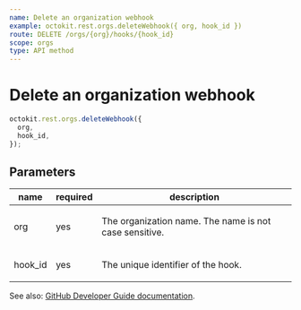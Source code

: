 ```yaml
---
name: Delete an organization webhook
example: octokit.rest.orgs.deleteWebhook({ org, hook_id })
route: DELETE /orgs/{org}/hooks/{hook_id}
scope: orgs
type: API method
---
```


# Delete an organization webhook

```js
octokit.rest.orgs.deleteWebhook({
  org,
  hook_id,
});
```

## Parameters

<table>
  <thead>
    <tr>
      <th>name</th>
      <th>required</th>
      <th>description</th>
    </tr>
  </thead>
  <tbody>
    <tr><td>org</td><td>yes</td><td>

The organization name. The name is not case sensitive.

</td></tr>
<tr><td>hook_id</td><td>yes</td><td>

The unique identifier of the hook.

</td></tr>
  </tbody>
</table>

See also: [GitHub Developer Guide documentation](https://docs.github.com/rest/orgs/webhooks#delete-an-organization-webhook).
